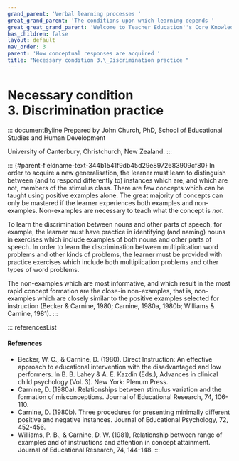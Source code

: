 ```yaml
---
grand_parent: 'Verbal learning processes '
great_grand_parent: 'The conditions upon which learning depends '
great_great_grand_parent: 'Welcome to Teacher Education''s Core Knowledge and Skills.'
has_children: false
layout: default
nav_order: 3
parent: 'How conceptual responses are acquired '
title: "Necessary condition 3.\_Discrimination practice "
---
```

# Necessary condition 3. Discrimination practice 


::: documentByline
Prepared by John Church, PhD, School of Educational Studies and Human
Development

University of Canterbury, Christchurch, New Zealand.
:::

::: {#parent-fieldname-text-344b1541f9db45d29e8972683909cf80}
In order to acquire a new generalisation, the learner must learn to
distinguish between (and to respond differently to) instances which are,
and which are not, members of the stimulus class. There are few concepts
which can be taught using positive examples alone. The great majority of
concepts can only be mastered if the learner experiences both examples
and non-examples. Non-examples are necessary to teach what the concept
is *not*.

To learn the discrimination between nouns and other parts of speech, for
example, the learner must have practice in identifying (and naming)
nouns in exercises which include examples of both nouns and other parts
of speech. In order to learn the discrimination between multiplication
word problems and other kinds of problems, the learner must be provided
with practice exercises which include both multiplication problems and
other types of word problems.

The non-examples which are most informative, and which result in the
most rapid concept formation are the close-in non-examples, that is,
non-examples which are closely similar to the positive examples selected
for instruction (Becker & Carnine, 1980; Carnine, 1980a, 1980b; Williams
& Carnine, 1981).
:::

::: referencesList
#### References

-   Becker, W. C., & Carnine, D. (1980). Direct Instruction: An
    effective approach to educational intervention with the
    disadvantaged and low performers. In B. B. Lahey & A. E. Kazdin
    (Eds.), Advances in clinical child psychology (Vol. 3). New York:
    Plenum Press.
-   Carnine, D. (1980a). Relationships between stimulus variation and
    the formation of misconceptions. Journal of Educational Research,
    74, 106-110.
-   Carnine, D. (1980b). Three procedures for presenting minimally
    different positive and negative instances. Journal of Educational
    Psychology, 72, 452-456.
-   Williams, P. B., & Carnine, D. W. (1981), Relationship between range
    of examples and of instructions and attention in concept attainment.
    Journal of Educational Research, 74, 144-148.
:::
